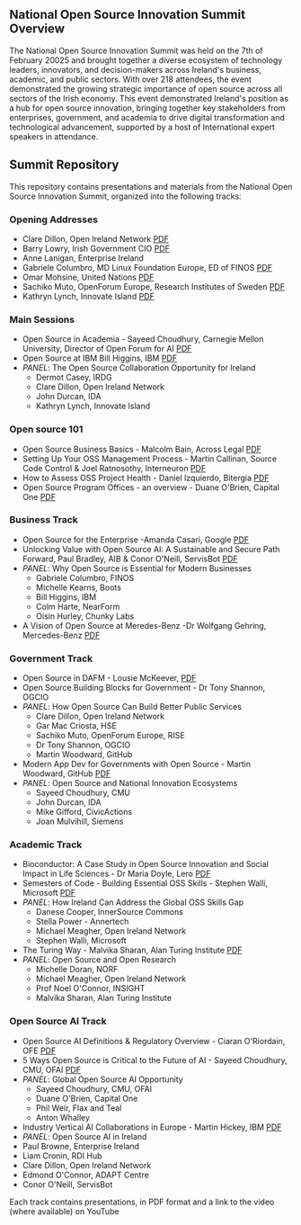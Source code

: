 ## National Open Source Innovation Summit Overview

The National Open Source Innovation Summit was held on the 7th of February 20025 and brought together a diverse ecosystem of technology leaders, innovators, and decision-makers across Ireland's business, academic, and public sectors. With over 218 attendees, the event demonstrated the growing strategic importance of open source across all sectors of the Irish economy.
This event demonstrated Ireland's position as a hub for open source innovation, bringing together key stakeholders from enterprises, government, and academia to drive digital transformation and technological advancement, supported by a host of International expert speakers in attendance.

## Summit Repository
This repository contains presentations and materials from the National Open Source Innovation Summit, organized into the following tracks:

### Opening Addresses
- Clare Dillon, Open Ireland Network [PDF](<NOSIS-Conference/opening-addresses/Clares NOSIS Intro 2025.pptx.pdf>) 
- Barry Lowry, Irish Government CIO [PDF](<NOSIS-Conference/opening-addresses/Barry Lowry - Open Source Feb 25 Barry Lowry.pptx.pdf>) 
- Anne Lanigan, Enterprise Ireland 
- Gabriele Columbro, MD Linux Foundation Europe, ED of FINOS [PDF](<NOSIS-Conference/opening-addresses/Gabriele Columbro - 20250206 - Ireland National Open Innovation Summit.pptx.pdf>) 
- Omar Mohsine, United Nations [PDF](<NOSIS-Conference/opening-addresses/Omar Mohsine - Ireland OS Summit.pptx.pdf>) 
- Sachiko Muto, OpenForum Europe, Research Institutes of Sweden [PDF](<NOSIS-Conference/opening-addresses/Sachiko Muto.pptx.pdf>) 
- Kathryn Lynch, Innovate Island [PDF](<lNOSIS-Conference/opening-addresses/Kathryn Lynch - Open Source Summit February 2025 - More than a one night stand - Kathryn Lynch.pptx.pdf>) 

### Main Sessions
- Open Source in Academia - Sayeed Choudhury, Carnegie Mellon University, Director of Open Forum for AI [PDF](<NOSIS-Conference/main-sessions/academia/Sayeed - Open Source in Academia -- NOSIS 2025.pptx.pdf>) 
- Open Source at IBM Bill Higgins, IBM [PDF](<NOSIS-Conference/main-sessions/ibm/Bill Higgins - OpenSource at IBM - Bill Higgins.pptx.pdf>) 
- _PANEL_: The Open Source Collaboration Opportunity for Ireland 
  - Dermot Casey, IRDG
  - Clare Dillon, Open Ireland Network
  - John Durcan, IDA
  - Kathryn Lynch, Innovate Island

### Open source 101
- Open Source Business Basics - Malcolm Bain, Across Legal [PDF](<NOSIS-Conference/main-sessions/oss-101/Malcolm Bain Open source 101 Business Basics.pdf>) 
- Setting Up Your OSS Management Process - Martin Callinan, Source Code Control & Joel Ratnosothy, Interneuron  [PDF](<NOSIS-Conference/main-sessions/oss-101/Martin Callinan - Open Ireland Feb 25.pptx.pdf>) 
- How to Assess OSS Project Health - Daniel Izquierdo, Bitergia  [PDF](<NOSIS-Conference/main-sessions/oss-101/Daniel Izquierdo - How to Assess OSS Health.pdf>) 
- Open Source Program Offices - an overview - Duane O'Brien, Capital One  [PDF](<NOSIS-Conference/main-sessions/oss-101/Duane O'Brien - Open Source Programs Offices - An Overview.pptx.pdf>) 

### Business Track
- Open Source for the Enterprise -Amanda Casari, Google [PDF](<NOSIS-Conference/tracks/business/enterprise/[INOSIS] amanda casari - The Business of Open Source @ Google.pdf>) 
- Unlocking Value with Open Source AI: A Sustainable and Secure Path Forward, Paul Bradley, AIB & Conor O'Neill, ServisBot [PDF](<NOSIS-Conference/tracks/business/ai-value/Biz - Conor ONeill - ServisBOT and AIB Irish National Open Source Innovation Summit Final2.pptx.pdf>)
- _PANEL_: Why Open Source is Essential for Modern Businesses
  - Gabriele Columbro, FINOS
  - Michelle Kearns, Boots
  - Bill Higgins, IBM
  - Colm Harte, NearForm
  - Oisin Hurley, Chunky Labs 
- A Vision of Open Source at Meredes-Benz -Dr Wolfgang Gehring, Mercedes-Benz [PDF](<NOSIS-Conference/tracks/business/mercedes/2025-02-07_The Power of FOSS - Insights from Mercedes-Benz_Wolfgang Gehring_Open Ireland.pdf>) 

### Government Track 
- Open Source in DAFM - Lousie McKeever, [PDF](<NOSIS-Conference/tracks/government/public-service/Louise McKeever - Opensource in DAFM 07022025.pdf>) 
- Open Source Building Blocks for Government - Dr Tony Shannon, OGCIO 
- _PANEL_: How Open Source Can Build Better Public Services 
  - Clare Dillon, Open Ireland Network
  - Gar Mac Criosta, HSE
  - Sachiko Muto, OpenForum Europe, RISE
  - Dr Tony Shannon, OGCIO
  - Martin Woodward, GitHub
- Modern App Dev for Governments with Open Source - Martin Woodward, GitHub [PDF](<NOSIS-Conference/tracks/government/modern-dev/Martin Woodward - ModernGovDevfinal.pdf>) 
- _PANEL_: Open Source and National Innovation Ecosystems 
  - Sayeed Choudhury, CMU
  - John Durcan, IDA
  - Mike Gifford, CivicActions
  - Joan Mulvihill, Siemens

### Academic Track
- Bioconductor: A Case Study in Open Source Innovation and Social Impact in Life Sciences - Dr Maria Doyle, Lero [PDF](<NOSIS-Conference/tracks/academic/bioconductor/NOSIS Bioconductor 7Feb2025.pdf>) 
- Semesters of Code - Building Essential OSS Skills - Stephen Walli, Microsoft [PDF](<NOSIS-Conference/tracks/academic/education/OpenSourceSoftwareEngineeringEd-Ireland.pdf>)
- _PANEL_: How Ireland Can Address the Global OSS Skills Gap 
  - Danese Cooper, InnerSource Commons
  - Stella Power - Annertech
  - Michael Meagher, Open Ireland Network 
  - Stephen Walli, Microsoft
- The Turing Way - Malvika Sharan, Alan Turing Institute [PDF](<NOSIS-Conference/tracks/academic/Turing Way/MalvikaSharan-2025-02-07-TheTuringWay.pptx.pdf>) 
- _PANEL_: Open Source and Open Research 
  - Michelle Doran, NORF
  - Michael Meagher, Open Ireland Network 
  - Prof Noel O'Connor, INSIGHT
  - Malvika Sharan, Alan Turing Institute
### Open Source AI Track
- Open Source AI Definitions & Regulatory Overview - Ciaran O'Riordain, OFE [PDF](<NOSIS-Conference/tracks/open- source- ai/regulatory/oriordain-2025-01-07_AI_Act.pdf>) 
- 5 Ways Open Source is Critical to the Future of AI - Sayeed Choudhury, CMU, OFAI [PDF](<NOSIS-Conference/tracks/open- source- ai/future/Sayeed - 5 Ways Open Source AI -- NOSIS 2025.pptx.pdf>) 
- _PANEL_: Global Open Source AI Opportunity 
  - Sayeed Choudhury, CMU, OFAI
  - Duane O'Brien, Capital One
  - Phil Weir, Flax and Teal
  - Anton Whalley
- Industry Vertical AI Collaborations in Europe - Martin Hickey, IBM [PDF](<NOSIS-Conference/tracks/open- source- ai/industry/Martin Hickey - IndustryVerticalAICollaborationsEurope - COGNIMAN.pptx.pdf>) 
-  _PANEL_: Open Source AI in Ireland 
  - Paul Browne, Enterprise Ireland
  - Liam Cronin, RDI Hub
  - Clare Dillon, Open Ireland Network
  - Edmond O'Connor, ADAPT Centre
  - Conor O'Neill, ServisBot

Each track contains presentations, in PDF format and a link to the video (where available) on YouTube
